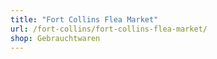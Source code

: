```yaml
---
title: "Fort Collins Flea Market"
url: /fort-collins/fort-collins-flea-market/
shop: Gebrauchtwaren
---
```

